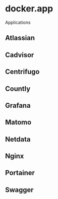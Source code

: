 # docker.app

Applications

## Atlassian

## Cadvisor

## Centrifugo

## Countly

## Grafana

## Matomo

## Netdata

## Nginx

## Portainer

## Swagger